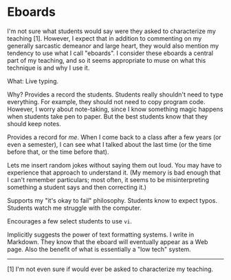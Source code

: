Eboards
=======

I'm not sure what students would say were they asked to characterize my
teaching [1].  However, I expect that in addition to commenting on my
generally sarcastic demeanor and large heart, they would also mention
my tendency to use what I call "eboards".  I consider these eboards a
central part of my teaching, and so it seems appropriate to muse on what
this technique is and why I use it.

What: Live typing.

Why? Provides a record the students.  Students really shouldn't need to 
type everything.  For example, they should not need to copy program 
code.  However, I worry about note-taking, since I know something magic
happens when students take pen to paper.  But the best students know
that they should keep notes.

Provides a record for *me*.  When I come back to a class after a few
years (or even a semester), I can see what I talked about the last time
(or the time before that, or the time before that).

Lets me insert random jokes without saying them out loud.  You may have
to experience that approach to understand it.  (My memory is bad enough that
I can't remember particulars; most often, it seems to be misinterpreting
something a student says and then correcting it.)

Supports my "it's okay to fail" philosophy.  Students know to expect
typos.  Students watch me struggle with the computer.

Encourages a few select students to use `vi`.

Implicitly suggests the power of text formatting systems.  I write
in Markdown.  They know that the eboard will eventually appear as a
Web page.  Also the benefit of what is essentially a "low tech" system.

---

[1] I'm not even sure if would ever be asked to characterize my teaching.
